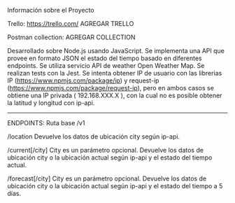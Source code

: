 Información sobre el Proyecto

Trello: https://trello.com/ AGREGAR TRELLO

Postman collection:  AGREGAR COLLECTION

Desarrollado sobre Node.js usando JavaScript.
Se implementa una API que provee en formato JSON el estado del tiempo basado en
diferentes endpoints.
Se utiliza servicio API de weather Open Weather Map.
Se realizan tests con la Jest.
Se intenta obtener  IP de usuario con las librerias IP (https://www.npmjs.com/package/ip) y request-ip (https://www.npmjs.com/package/request-ip), pero en ambos casos se obtiene una IP privada ( 192.168.XXX.X ), con la cual no es posible obtener la latitud y longitud con ip-api.

--------------------------------------------------------------------------------------------------

ENDPOINTS:
Ruta base
/v1


/location
Devuelve los datos de ubicación city según ip-api.


/current[/city]
City es un parámetro opcional. Devuelve los datos de ubicación city o la ubicación
actual según ip-api y el estado del tiempo actual.


/forecast[/city]
City es un parámetro opcional. Devuelve los datos de ubicación city o la ubicación
actual según
ip-api y el estado del tiempo a 5 días.